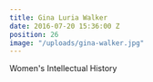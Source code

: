 ```yaml
---
title: Gina Luria Walker
date: 2016-07-20 15:36:00 Z
position: 26
image: "/uploads/gina-walker.jpg"
---
```


Women's Intellectual History
